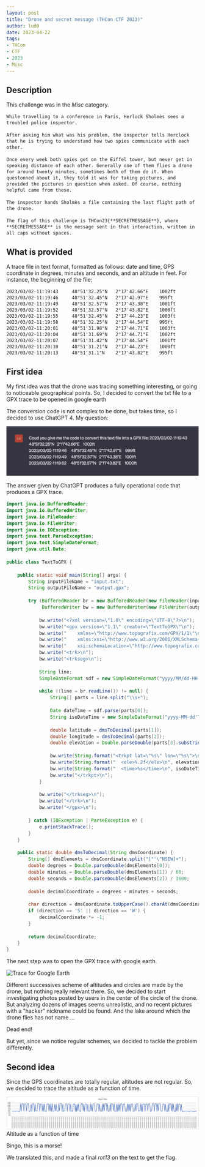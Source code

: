 ```yaml
---
layout: post
title: "Drone and secret message (THCon CTF 2023)"
author: lud0
date: 2023-04-22
tags:
- THCon
- CTF
- 2023
- Misc
---
```


## Description


This challenge was in the *Misc* category.

```
While travelling to a conference in Paris, Herlock Sholmès sees a troubled police inspector.

After asking him what was his problem, the inspector tells Herclock that he is trying to understand how two spies communicate with each other.

Once every week both spies get on the Eiffel tower, but never get in speaking distance of each other. Generally one of them flies a drone for around twenty minutes, sometimes both of them do it. When questonned about it, they told it was for taking pictures, and provided the pictures in question when asked. Of course, nothing helpful came from these.

The inspector hands Sholmès a file containing the last flight path of the drone.

The flag of this challenge is THCon23{**SECRETMESSAGE**}, where **SECRETMESSAGE** is the message sent in that interaction, written in all caps without spaces.
```

## What is provided

A trace file in text format, formatted as follows: date and time, GPS coordinate in degrees, minutes and seconds, and an altitude in feet. For instance, the beginning of the file:

```
2023/03/02-11:19:43     48°51'32.25"N   2°17'42.66"E    1002ft
2023/03/02-11:19:46     48°51'32.45"N   2°17'42.97"E    999ft
2023/03/02-11:19:49     48°51'32.57"N   2°17'43.38"E    1001ft
2023/03/02-11:19:52     48°51'32.57"N   2°17'43.82"E    1000ft
2023/03/02-11:19:55     48°51'32.45"N   2°17'44.23"E    1003ft
2023/03/02-11:19:58     48°51'32.25"N   2°17'44.54"E    995ft
2023/03/02-11:20:01     48°51'31.98"N   2°17'44.71"E    1003ft
2023/03/02-11:20:04     48°51'31.69"N   2°17'44.71"E    1002ft
2023/03/02-11:20:07     48°51'31.42"N   2°17'44.54"E    1001ft
2023/03/02-11:20:10     48°51'31.21"N   2°17'44.23"E    1000ft
2023/03/02-11:20:13     48°51'31.1"N    2°17'43.82"E    995ft
```

## First idea

My first idea was that the drone was tracing something interesting, or going to noticeable geographical points. So, I decided to convert the txt file to a GPX trace to be opened in google earth

The conversion code is not complex to be done, but takes time, so I decided to use ChatGPT 4. My question:

![My question](/images/thcon23-question-chatgpt.png)


The answer given by ChatGPT produces a fully operational code that produces a GPX trace.

```java
import java.io.BufferedReader;
import java.io.BufferedWriter;
import java.io.FileReader;
import java.io.FileWriter;
import java.io.IOException;
import java.text.ParseException;
import java.text.SimpleDateFormat;
import java.util.Date;

public class TextToGPX {

    public static void main(String[] args) {
        String inputFileName = "input.txt";
        String outputFileName = "output.gpx";

        try (BufferedReader br = new BufferedReader(new FileReader(inputFileName));
             BufferedWriter bw = new BufferedWriter(new FileWriter(outputFileName))) {

            bw.write("<?xml version=\"1.0\" encoding=\"UTF-8\"?>\n");
            bw.write("<gpx version=\"1.1\" creator=\"TextToGPX\"\n");
            bw.write("    xmlns=\"http://www.topografix.com/GPX/1/1\"\n");
            bw.write("    xmlns:xsi=\"http://www.w3.org/2001/XMLSchema-instance\"\n");
            bw.write("    xsi:schemaLocation=\"http://www.topografix.com/GPX/1/1 http://www.topografix.com/GPX/1/1/gpx.xsd\">\n");
            bw.write("<trk>\n");
            bw.write("<trkseg>\n");

            String line;
            SimpleDateFormat sdf = new SimpleDateFormat("yyyy/MM/dd-HH:mm:ss");

            while ((line = br.readLine()) != null) {
                String[] parts = line.split("\\s+");

                Date dateTime = sdf.parse(parts[0]);
                String isoDateTime = new SimpleDateFormat("yyyy-MM-dd'T'HH:mm:ss'Z'").format(dateTime);

                double latitude = dmsToDecimal(parts[1]);
                double longitude = dmsToDecimal(parts[2]);
                double elevation = Double.parseDouble(parts[3].substring(0, parts[3].length() - 2)) * 0.3048;

                bw.write(String.format("<trkpt lat=\"%s\" lon=\"%s\">\n", latitude, longitude));
                bw.write(String.format("  <ele>%.2f</ele>\n", elevation));
                bw.write(String.format("  <time>%s</time>\n", isoDateTime));
                bw.write("</trkpt>\n");
            }

            bw.write("</trkseg>\n");
            bw.write("</trk>\n");
            bw.write("</gpx>\n");

        } catch (IOException | ParseException e) {
            e.printStackTrace();
        }
    }

    public static double dmsToDecimal(String dmsCoordinate) {
        String[] dmsElements = dmsCoordinate.split("[°'\"NSEW]+");
        double degrees = Double.parseDouble(dmsElements[0]);
        double minutes = Double.parseDouble(dmsElements[1]) / 60;
        double seconds = Double.parseDouble(dmsElements[2]) / 3600;

        double decimalCoordinate = degrees + minutes + seconds;

        char direction = dmsCoordinate.toUpperCase().charAt(dmsCoordinate.length() - 1);
        if (direction == 'S' || direction == 'W') {
            decimalCoordinate *= -1;
        }

        return decimalCoordinate;
    }
}

```

The next step was to open the GPX trace with google earth. 

![Trace for Google Earth](/images/thcon23-googleearth.png)

Different successives scheme of altitudes and circles are made by the drone, but nothing really relevant there. So, we decided to start investigating photos posted by users in the center of the circle of the drone. But analyzing dozens of images seems unrealistic, and no recent pictures with a "hacker" nickname could be found. And the lake around which the drone flies has not name ...

Dead end!

But yet, since we notice regular schemes, we decided to tackle the problem differently.

## Second idea

Since the GPS coordinates are totally regular, altitudes are not regular. So, we decided to trace the altitude as a function of time.

![Altitude as a function of time](/images/thcon23-morse.png)
Altitude as a function of time

Bingo, this is a morse!

We translated this, and made a final *rot13* on the text to get the flag.
